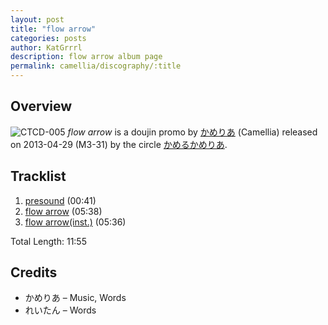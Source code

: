 ```yaml
---
layout: post
title: "flow arrow"
categories: posts
author: KatGrrrl
description: flow arrow album page
permalink: camellia/discography/:title
---
```


## Overview

![CTCD-005](https://cdn.camellia.wiki/images/camellia/albums/CTCD-005.jpg)
*flow arrow* is a doujin promo by [かめりあ](<{% link postsWiki/_posts/2023-12-10-camellia.md %}>) (Camellia) released on 2013-04-29 (M3-31) by the circle [かめるかめりあ](#).

## Tracklist

1. [presound](<{% link postsInclude/_posts/camellia/songs/presound/2024-02-24-presound.md %}>) (00:41)
2. [flow arrow](<{% link postsInclude/_posts/camellia/songs/flow-arrow-song/2024-02-24-flow-arrow-song.md %}>) (05:38)
3. [flow arrow(inst.)](<{% link postsInclude/_posts/camellia/songs/flow-arrow-song/2024-02-24-flow-arrow-song.md %}>) (05:36)

Total Length: 11:55

## Credits

* かめりあ – Music, Words
* れいたん – Words
